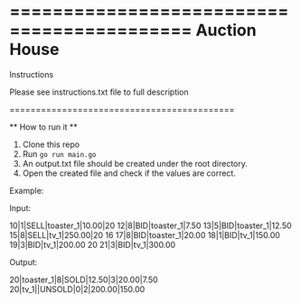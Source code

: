 ===========================================
Auction House
===========================================

Instructions

Please see instructions.txt file to full description

===========================================

** How to run it **

1. Clone this repo 
2. Run
   `go run main.go`
3. An output.txt file should be created under the root directory.
4. Open the created file and check if the values are correct.

Example:

Input:

10|1|SELL|toaster_1|10.00|20
12|8|BID|toaster_1|7.50
13|5|BID|toaster_1|12.50
15|8|SELL|tv_1|250.00|20
16
17|8|BID|toaster_1|20.00
18|1|BID|tv_1|150.00
19|3|BID|tv_1|200.00
20
21|3|BID|tv_1|300.00

Output:

20|toaster_1|8|SOLD|12.50|3|20.00|7.50
20|tv_1||UNSOLD|0|2|200.00|150.00
